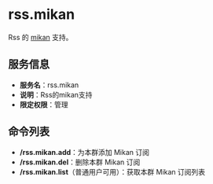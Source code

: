 # rss.mikan
Rss 的 [mikan](https://mikanani.me/) 支持。

## 服务信息
- **服务名**：rss.mikan
- **说明**：Rss的mikan支持
- **限定权限**：管理

## 命令列表
- **/rss.mikan.add**：为本群添加 Mikan 订阅
- **/rss.mikan.del**：删除本群 Mikan 订阅
- **/rss.mikan.list**（普通用户可用）：获取本群 Mikan 订阅列表
